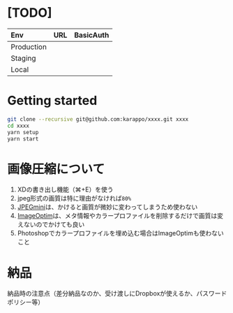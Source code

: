 # [TODO]

| Env           | URL                                    | BasicAuth   |
|:--------------|:---------------------------------------|:------------|
| Production    |  |  |
| Staging       |  |  |
| Local         |  |  |


# Getting started

```sh
git clone --recursive git@github.com:karappo/xxxx.git xxxx
cd xxxx
yarn setup
yarn start
```

# 画像圧縮について

1. XDの書き出し機能（⌘+E）を使う
1. jpeg形式の画質は特に理由がなければ`80%`
1. [JPEGmini](https://www.jpegmini.com/)は、かけると画質が微妙に変わってしまうため使わない
1. [ImageOptim](https://imageoptim.com/)は、メタ情報やカラープロファイルを削除するだけで画質は変えないのでかけても良い
  1. Photoshopでカラープロファイルを埋め込む場合はImageOptimも使わないこと

# 納品

納品時の注意点（差分納品なのか、受け渡しにDropboxが使えるか、パスワードポリシー等）

